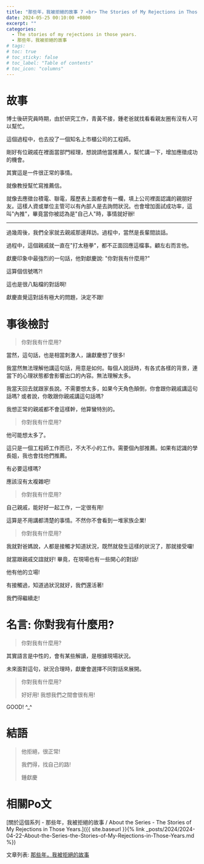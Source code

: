 ```yaml
---
title: "那些年，我被拒絕的故事 7 <br> The Stories of My Rejections in Those Years. 7"
date: 2024-05-25 00:10:00 +0800
excerpt: ""
categories:
  - The stories of my rejections in those years.
  - 那些年，我被拒絕的故事
# tags:
# toc: true
# toc_sticky: false
# toc_label: "Table of contents"
# toc_icon: "columns"
---
```


# 故事

博士後研究員時期，由於研究工作，青黃不接，鍾老爸就找看看親友圈有沒有人可以幫忙。

這個過程中，也去投了一個知名上市櫃公司的工程師。

剛好有位親戚在裡面當部門經理，想說請他當推薦人，幫忙講一下，增加應徵成功的機會。

其實這是一件很正常的事情。

就像教授幫忙寫推薦信。

就像去應徵台積電、聯電，履歷表上面都會有一欄，填上公司裡面認識的親朋好友。這樣人資或單位主管可以有內部人是去詢問狀況。也會增加面試成功率，這叫"內推"，畢竟當你被認為是"自己人"時，事情就好辦!

---

過幾周後，我們全家就去親戚那邊拜訪。過程中，當然是長輩間談話。

過程中，這個親戚就一直在"打太極拳"，都不正面回應這檔事。顧左右而言他。

獻慶印象中最強烈的一句話，他對獻慶說: "你對我有什麼用?"

這算個信號嗎?!

這也是很八點檔的對話啊!

獻慶直覺這對話有極大的問題，決定不跟!

# 事後檢討

> 你對我有什麼用?

當然，這句話，也是相當刺激人，讓獻慶想了很多!

我當然無法理解他講這句話，用意是如何。每個人說話時，有各式各樣的背景，連當下的心理狀態都會影響出口的內容。無法理解太多。

我當天回去就跟家長說。不需要想太多，如果今天角色顛倒，你會跟你親戚講這句話嗎? 或者說，你敢跟你親戚講這句話嗎?

我想正常的親戚都不會這樣幹，他算蠻特別的。

> 你對我有什麼用?

他可能想太多了。

這只是一個工程師工作而已，不大不小的工作。需要個內部推薦。如果有認識的學長姐，我也會找他們推薦。

有必要這樣嗎?

應該沒有太複雜吧!

> 你對我有什麼用?

自己親戚，能好好一起工作，一定很有用!

這算是不用講都清楚的事情。不然你不會看到一堆家族企業!

> 你對我有什麼用?

我就對爸媽說，人都是接觸才知道狀況，既然就發生這樣的狀況了，那就接受囉!

就當跟親戚交誼就好! 畢竟，在現場也有一些開心的對話!

他有他的立場!

有接觸過，知道過狀況就好，我們還活著!

我們得繼續走!

# 名言: 你對我有什麼用?

> 你對我有什麼用?

其實語言是中性的，會有某些解讀，是根據現場狀況。

未來面對這句，狀況合理時，獻慶會選擇不同對話來展開。

> 你對我有什麼用?
>
> 好好用! 我想我們之間會很有用!

GOOD! ^_^

# 結語

> 他拒絕，很正常!
> 
> 我們得，找自己的路!
>
> 鍾獻慶

# 相關Po文

[關於這個系列 - 那些年，我被拒絕的故事 / About the Series - The Stories of My Rejections in Those Years.]({{ site.baseurl }}{% link _posts/2024/2024-04-22-About-the-Series-the-Stories-of-My-Rejections-in-Those-Years.md %})

文章列表: [那些年，我被拒絕的故事](https://hsienching.github.io/categories/#%E9%82%A3%E4%BA%9B%E5%B9%B4-%E6%88%91%E8%A2%AB%E6%8B%92%E7%B5%95%E7%9A%84%E6%95%85%E4%BA%8B) 

